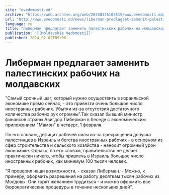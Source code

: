 ```yaml
---
site: "evedomosti.md"
archive: "https://web.archive.org/web/20240325105519/www.evedomosti.md/news/liberman-predlagaet-zamenit-palestinskih-rabochih-na-moldavs"
url: "http://www.evedomosti.md/news/liberman-predlagaet-zamenit-palestinskih-rabochih-na-moldavs"
language: ru
title: "Либерман предлагает заменить палестинских рабочих на молдавских"
publication: '[[Moldavskie Vedomosti]]'
published: 2024-02-02T09:08
---
```


# Либерман предлагает заменить палестинских рабочих на молдавских

"Самый срочный шаг, который нужно осуществить в израильской экономике прямо сейчас, - это привезти очень большое число иностранных рабочих. Убытки из-за отсутствия достаточного количества рабочих рук огромны".Так сказал бывший министр финансов страны Авигдор Либерман в беседе с экономическим приложением "Мамон" в четверг, 1 февраля.

По его словам, дефицит рабочей силы из-за прекращения допуска палестинцев в Израиль и бегства иностранных рабочих - в основном из сфер строительства и сельского хозяйства - наносит огромный урон экономике. Однако, по его словам, правительство не делает практически ничего, чтобы привлечь в Израиль большое число иностранных рабочих, как минимум 100 тысяч человек.

"Я проверил наши возможности, - сказал Либерман. - Можно, к примеру, оформить разрешения на работу десяткам тысяч рабочих из Молдовы. Они горят желанием трудиться - и можно оформить все бюрократические процедуры в течение нескольких дней".